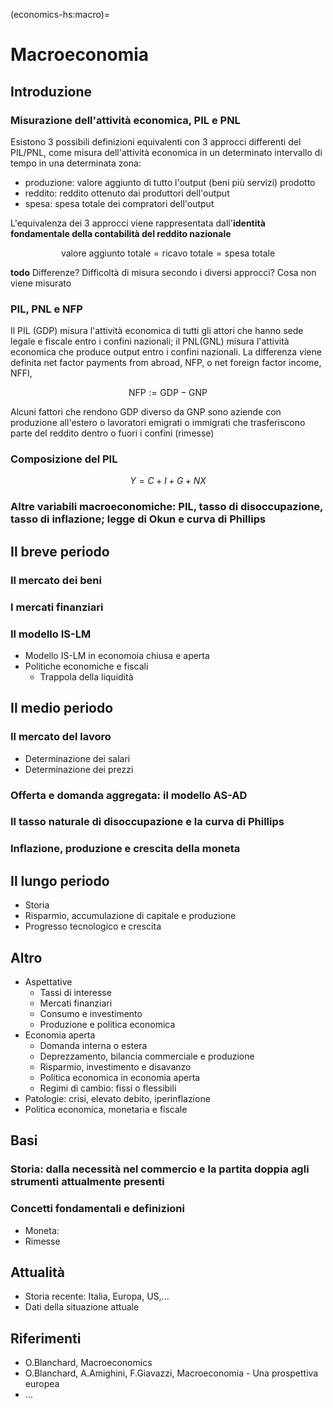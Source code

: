 (economics-hs:macro)=
# Macroeconomia

## Introduzione
### Misurazione dell'attività economica, PIL e PNL
Esistono 3 possibili definizioni equivalenti con 3 approcci differenti del PIL/PNL, come misura dell'attività economica in un determinato intervallo di tempo in una determinata zona:
- produzione: valore aggiunto di tutto l'output (beni più servizi) prodotto 
- reddito: reddito ottenuto dai produttori dell'output
- spesa: spesa totale dei compratori dell'output

L'equivalenza dei 3 approcci viene rappresentata dall'**identità fondamentale della contabilità del reddito nazionale**

$$ \text{valore aggiunto totale} = \text{ricavo totale} = \text{spesa totale} $$

**todo** Differenze? Difficoltà di misura secondo i diversi approcci? Cosa non viene misurato

### PIL, PNL e NFP
Il PIL (GDP) misura l'attività economica di tutti gli attori che hanno sede legale e fiscale entro i confini nazionali; il PNL(GNL) misura l'attività economica che produce output entro i confini nazionali. La differenza viene definita net factor payments from abroad, NFP, o net foreign factor income, NFFI,

$$\text{NFP} := \text{GDP} - \text{GNP}$$

Alcuni fattori che rendono GDP diverso da GNP sono aziende con produzione all'estero o lavoratori emigrati o immigrati che trasferiscono parte del reddito dentro o fuori i confini (rimesse)

### Composizione del PIL

$$Y = C + I + G + NX$$

### Altre variabili macroeconomiche: PIL, tasso di disoccupazione, tasso di inflazione; legge di Okun e curva di Phillips

## Il breve periodo
### Il mercato dei beni
### I mercati finanziari
### Il modello IS-LM
- Modello IS-LM in economoia chiusa e aperta
- Politiche economiche e fiscali
  - Trappola della liquidità
## Il medio periodo
### Il mercato del lavoro
- Determinazione dei salari
- Determinazione dei prezzi
### Offerta e domanda aggregata: il modello AS-AD
### Il tasso naturale di disoccupazione e la curva di Phillips
### Inflazione, produzione e crescita della moneta

## Il lungo periodo
- Storia
- Risparmio, accumulazione di capitale e produzione
- Progresso tecnologico e crescita

## Altro
- Aspettative
  - Tassi di interesse
  - Mercati finanziari
  - Consumo e investimento
  - Produzione e politica economica
- Economia aperta
  - Domanda interna o estera
  - Deprezzamento, bilancia commerciale e produzione
  - Risparmio, investimento e disavanzo
  - Politica economica in economia aperta
  - Regimi di cambio: fissi o flessibili
- Patologie: crisi, elevato debito, iperinflazione
- Politica economica, monetaria e fiscale

## Basi
### Storia: dalla necessità nel commercio e la partita doppia agli strumenti attualmente presenti
### Concetti fondamentali e definizioni
- Moneta:
- Rimesse

## Attualità
- Storia recente: Italia, Europa, US,...
- Dati della situazione attuale

## Riferimenti
- O.Blanchard, Macroeconomics
- O.Blanchard, A.Amighini, F.Giavazzi, Macroeconomia - Una prospettiva europea
- ...
